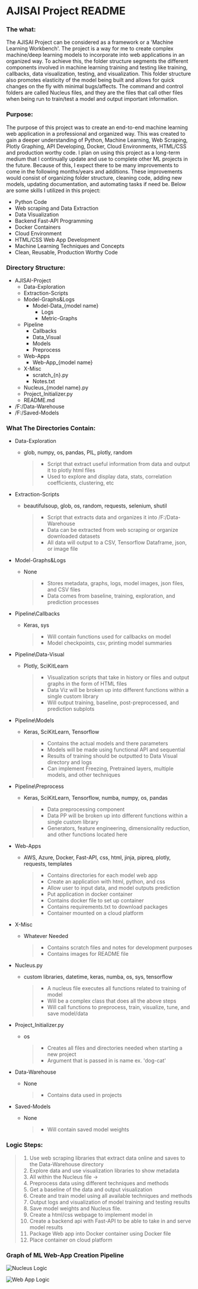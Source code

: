 # AJISAI Project README

### The what:

The AJISAI Project can be considered as a framework or a 'Machine Learning Workbench'. The project is a way for me to
create complex machine/deep learning models to incorporate into web applications in an organized way. To achieve this,
the folder structure segments the different components involved in machine learning training and testing like training,
callbacks, data visualization, testing, and visualization. This folder structure also promotes elasticity of the model
being built and allows for quick changes on the fly with minimal bugs/affects. The command and control folders are
called Nucleus files, and they are the files that call other files when being run to train/test a model and output
important information.

### Purpose:

The purpose of this project was to create an end-to-end machine learning web application in a professional and organized
way. This was created to gain a deeper understanding of Python, Machine Learning, Web Scraping, Plotly Graphing, API
Developing, Docker, Cloud Environments, HTML/CSS and production worthy code. I plan on using this project as a long-term
medium that I continually update and use to complete other ML projects in the future. Because of this, I expect there to
be many improvements to come in the following months/years and additions. These improvements would consist of organizing
folder structure, cleaning code, adding new models, updating documentation, and automating tasks if need be. Below are
some skills I utilized in this project:

- Python Code
- Web scraping and Data Extraction
- Data Visualization
- Backend Fast-API Programming
- Docker Containers
- Cloud Environment
- HTML/CSS Web App Development
- Machine Learning Techniques and Concepts
- Clean, Reusable, Production Worthy Code

### Directory Structure:

- AJISAI-Project
    + Data-Exploration
    + Extraction-Scripts
    + Model-Graphs&Logs
        + Model-Data_{model name}
            + Logs
            + Metric-Graphs
    + Pipeline
        + Callbacks
        + Data_Visual
        + Models
        + Preprocess
    + Web-Apps
        + Web-App_{model name}
    + X-Misc
        + scratch_{n}.py
        + Notes.txt
    + Nucleus_{model name}.py
    + Project_Initializer.py
    + README.md
- /F:/Data-Warehouse
- /F:/Saved-Models

### What The Directories Contain:

- Data-Exploration
    + glob, numpy, os, pandas, PIL, plotly, random
      > - Script that extract useful information from data and output it to plotly html files
      > - Used to explore and display data, stats, correlation coefficients, clustering, etc

- Extraction-Scripts
    + beautifulsoup, glob, os, random, requests, selenium, shutil
      > - Script that extracts data and organizes it into /F:/Data-Warehouse
      > - Data can be extracted from web scraping or organize downloaded datasets
      > - All data will output to a CSV, Tensorflow Dataframe, json, or image file

- Model-Graphs&Logs
    + None
      > - Stores metadata, graphs, logs, model images, json files, and CSV files
      > - Data comes from baseline, training, exploration, and prediction processes

- Pipeline\Callbacks
    + Keras, sys
      > - Will contain functions used for callbacks on model
      > - Model checkpoints, csv, printing model summaries

- Pipeline\Data-Visual
    + Plotly, SciKitLearn
      > - Visualization scripts that take in history or files and output graphs in the form of HTML files
      > - Data Viz will be broken up into different functions within a single custom library
      > - Will output training, baseline, post-preprocessed, and prediction subplots

- Pipeline\Models
    + Keras, SciKitLearn, Tensorflow
      > - Contains the actual models and there parameters
      > - Models will be made using functional API and sequential
      > - Results of training should be outputted to Data Visual directory and logs
      > - Can implement Freezing, Pretrained layers, multiple models, and other techniques

- Pipeline\Preprocess
    + Keras, SciKitLearn, Tensorflow, numba, numpy, os, pandas
      > - Data preprocessing component
      > - Data PP will be broken up into different functions within a single custom library
      > - Generators, feature engineering, dimensionality reduction, and other functions located here

- Web-Apps
    + AWS, Azure, Docker, Fast-API, css, html, jinja, pipreq, plotly, requests, templates
      > - Contains directories for each model web app
      > - Create an application with html, python, and css
      > - Allow user to input data, and model outputs prediction
      > - Put application in docker container
      > - Contains docker file to set up container
      > - Contains requirements.txt to download packages
      > - Container mounted on a cloud platform

- X-Misc
    + Whatever Needed
      > - Contains scratch files and notes for development purposes
      > - Contains images for README file

- Nucleus.py
    + custom libraries, datetime, keras, numba, os, sys, tensorflow
      > - A nucleus file executes all functions related to training of model
      > - Will be a complex class that does all the above steps
      > - Will call functions to preprocess, train, visualize, tune, and save model/data

- Project_Initializer.py
    + os
      > - Creates all files and directories needed when starting a new project
      > - Argument that is passed in is name ex. 'dog-cat'

- Data-Warehouse
    + None
      > - Contains data used in projects

- Saved-Models
    + None
      > - Will contain saved model weights

### Logic Steps:

> 1. Use web scraping libraries that extract data online and saves to the Data-Warehouse directory
> 2. Explore data and use visualization libraries to show metadata
> 3. All within the Nucleus file ->
> 4. Preprocess data using different techniques and methods
> 5. Get a baseline of the data and output visualization
> 6. Create and train model using all available techniques and methods
> 7. Output logs and visualization of model training and testing results
> 8. Save model weights and Nucleus file.
> 9. Create a html/css webpage to implement model in
> 10. Create a backend api with Fast-API to be able to take in and serve model results
> 11. Package Web app into Docker container using Docker file
> 12. Place container on cloud platform

### Graph of ML Web-App Creation Pipeline

![Nucleus Logic](X-Misc/NucleusV2.png)

![Web App Logic](X-Misc/WebApp.png)